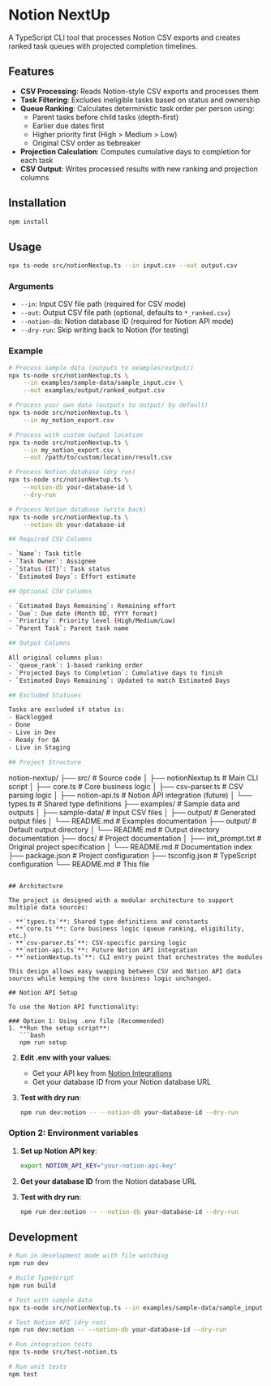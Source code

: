 # Notion NextUp

A TypeScript CLI tool that processes Notion CSV exports and creates ranked task queues with projected completion timelines.

## Features

- **CSV Processing**: Reads Notion-style CSV exports and processes them
- **Task Filtering**: Excludes ineligible tasks based on status and ownership
- **Queue Ranking**: Calculates deterministic task order per person using:
  - Parent tasks before child tasks (depth-first)
  - Earlier due dates first
  - Higher priority first (High > Medium > Low)
  - Original CSV order as tiebreaker
- **Projection Calculation**: Computes cumulative days to completion for each task
- **CSV Output**: Writes processed results with new ranking and projection columns

## Installation

```bash
npm install
```

## Usage

```bash
npx ts-node src/notionNextup.ts --in input.csv --out output.csv
```

### Arguments

- `--in`: Input CSV file path (required for CSV mode)
- `--out`: Output CSV file path (optional, defaults to `*_ranked.csv`)
- `--notion-db`: Notion database ID (required for Notion API mode)
- `--dry-run`: Skip writing back to Notion (for testing)

### Example

```bash
# Process sample data (outputs to examples/output/)
npx ts-node src/notionNextup.ts \
    --in examples/sample-data/sample_input.csv \
    --out examples/output/ranked_output.csv

# Process your own data (outputs to output/ by default)
npx ts-node src/notionNextup.ts \
    --in my_notion_export.csv

# Process with custom output location
npx ts-node src/notionNextup.ts \
    --in my_notion_export.csv \
    --out /path/to/custom/location/result.csv

# Process Notion database (dry run)
npx ts-node src/notionNextup.ts \
    --notion-db your-database-id \
    --dry-run

# Process Notion database (write back)
npx ts-node src/notionNextup.ts \
    --notion-db your-database-id

## Required CSV Columns

- `Name`: Task title
- `Task Owner`: Assignee
- `Status (IT)`: Task status
- `Estimated Days`: Effort estimate

## Optional CSV Columns

- `Estimated Days Remaining`: Remaining effort
- `Due`: Due date (Month DD, YYYY format)
- `Priority`: Priority level (High/Medium/Low)
- `Parent Task`: Parent task name

## Output Columns

All original columns plus:
- `queue_rank`: 1-based ranking order
- `Projected Days to Completion`: Cumulative days to finish
- `Estimated Days Remaining`: Updated to match Estimated Days

## Excluded Statuses

Tasks are excluded if status is:
- Backlogged
- Done
- Live in Dev
- Ready for QA
- Live in Staging

## Project Structure

```
notion-nextup/
├── src/                    # Source code
│   ├── notionNextup.ts    # Main CLI script
│   ├── core.ts            # Core business logic
│   ├── csv-parser.ts      # CSV parsing logic
│   ├── notion-api.ts      # Notion API integration (future)
│   └── types.ts           # Shared type definitions
├── examples/               # Sample data and outputs
│   ├── sample-data/        # Input CSV files
│   ├── output/            # Generated output files
│   └── README.md          # Examples documentation
├── output/                 # Default output directory
│   └── README.md          # Output directory documentation
├── docs/                   # Project documentation
│   ├── init_prompt.txt    # Original project specification
│   └── README.md          # Documentation index
├── package.json           # Project configuration
├── tsconfig.json          # TypeScript configuration
└── README.md             # This file
```

## Architecture

The project is designed with a modular architecture to support multiple data sources:

- **`types.ts`**: Shared type definitions and constants
- **`core.ts`**: Core business logic (queue ranking, eligibility, etc.)
- **`csv-parser.ts`**: CSV-specific parsing logic
- **`notion-api.ts`**: Future Notion API integration
- **`notionNextup.ts`**: CLI entry point that orchestrates the modules

This design allows easy swapping between CSV and Notion API data sources while keeping the core business logic unchanged.

## Notion API Setup

To use the Notion API functionality:

### Option 1: Using .env file (Recommended)
1. **Run the setup script**:
   ```bash
   npm run setup
   ```

2. **Edit .env with your values**:
   - Get your API key from [Notion Integrations](https://www.notion.so/my-integrations)
   - Get your database ID from your Notion database URL

3. **Test with dry run**:
   ```bash
   npm run dev:notion -- --notion-db your-database-id --dry-run
   ```

### Option 2: Environment variables
1. **Set up Notion API key**:
   ```bash
   export NOTION_API_KEY="your-notion-api-key"
   ```

2. **Get your database ID** from the Notion database URL

3. **Test with dry run**:
   ```bash
   npm run dev:notion -- --notion-db your-database-id --dry-run
   ```

## Development

```bash
# Run in development mode with file watching
npm run dev

# Build TypeScript
npm run build

# Test with sample data
npx ts-node src/notionNextup.ts --in examples/sample-data/sample_input.csv

# Test Notion API (dry run)
npm run dev:notion -- --notion-db your-database-id --dry-run

# Run integration tests
npx ts-node src/test-notion.ts

# Run unit tests
npm test 